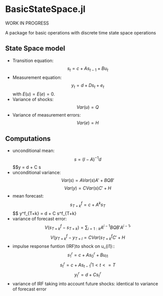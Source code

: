 # BasicStateSpace.jl

WORK IN PROGRESS

A package for basic operations with discrete time state space
operations

## State Space model

- Transition equation:
$$ s_t = c + A s_{t-1} + B u_t $$
- Measurement equation:
$$ y_t = d + D s_t + e_t $$
with $E(u) = E(e) = 0$.
- Variance of shocks:
$$ Var(u) = Q$$
- Variance of measurement errors:
$$ Var(e) = H$$

## Computations

- unconditional mean: 
$$s = (I - A)^{-1}d$$
$$y = d + C s
- unconditional variance:
$$ Var(s) = A Var(s) A' + B Q B'$$
$$ Var(y) = C Var(s) C' + H$$
- mean forecast:
$$ s^f_{T+k} = c + A^k s_T$$
$$ y^f_{T+k} = d + C s^f_{T+k}
- variance of forecast error:
$$ V(s^f_{T+k} - s_{T+k}) = \sum_{i=1:k} A^{i-1}BQB'A^{i-1}'$$
$$ V(y^f_{T+k} - y_{T+l} = C Var(s^f_{T+k} C' + H$$
- impulse response funtion (IRF)to shock on u_{i1}::
$$ s^r_1 = c + A s^r_0 + Bu_{i1} $$
$$ s^r_t = c + A s^r_{t-1} 1 < t <= T$$
$$ y^r_t = d + Cs^r_t$$
- variance of IRF taking into account future shocks: identical to
  variance of forecast error
